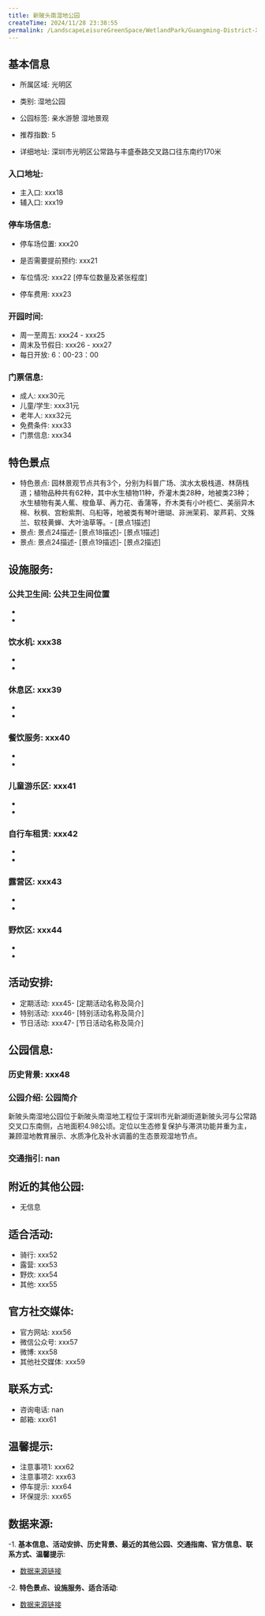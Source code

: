 ```yaml
---
title: 新陂头南湿地公园
createTime: 2024/11/28 23:38:55
permalink: /LandscapeLeisureGreenSpace/WetlandPark/Guangming-District-Xinpitou-South-Wetland-Park/
---
```


<ImageCard
  image="https://cgj.sz.gov.cn/img/4/4006/4006108/10775583.png"
  title="新陂头南湿地公园"
  description="新陂头南湿地公园位于新陂头南湿地工程位于深圳市光新湖街道新陂头河与公常路交叉口东南侧，占地面积4.98公顷。定位以生态修复保护与滞"
  href="/"
  author="深圳公园"
  date="2024/11/28"
/>

## 基本信息

- 所属区域: 光明区

- 类别: 湿地公园

- 公园标签: 亲水游憩 湿地景观

- 推荐指数: 5

- 详细地址: 深圳市光明区公常路与丰盛泰路交叉路口往东南约170米

### 入口地址:
- 主入口: xxx18
- 辅入口: xxx19
### 停车场信息:
- 停车场位置: xxx20

- 是否需要提前预约: xxx21

- 车位情况: xxx22 [停车位数量及紧张程度]

- 停车费用: xxx23

### 开园时间:
- 周一至周五: xxx24 - xxx25
- 周末及节假日: xxx26 - xxx27
- 每日开放: 6：00-23：00

### 门票信息:
- 成人: xxx30元
- 儿童/学生: xxx31元
- 老年人: xxx32元
- 免费条件: xxx33
- 门票信息: xxx34
## 特色景点
- 特色景点: 园林景观节点共有3个，分别为科普广场、滨水太极栈道、林荫栈道；植物品种共有62种，其中水生植物11种，乔灌木类28种，地被类23种；水生植物有美人蕉、梭鱼草、再力花、香蒲等，乔木类有小叶榄仁、美丽异木棉、秋枫、宫粉紫荆、乌桕等，地被类有琴叶珊瑚、非洲茉莉、翠芦莉、文殊兰、软枝黄蝉、大叶油草等。- [景点1描述]
- 景点: 景点24描述- [景点18描述]- [景点1描述]
- 景点: 景点24描述- [景点19描述]- [景点2描述]
## 设施服务:
### 公共卫生间: 公共卫生间位置
- 
- 
### 饮水机: xxx38
- 
- 
### 休息区: xxx39
- 
- 
### 餐饮服务: xxx40
- 
- 
### 儿童游乐区: xxx41
- 
- 
### 自行车租赁: xxx42
- 
- 
### 露营区: xxx43
- 
- 
### 野炊区: xxx44

- 
- 
## 活动安排:
- 定期活动: xxx45- [定期活动名称及简介]
- 特别活动: xxx46- [特别活动名称及简介]
- 节日活动: xxx47- [节日活动名称及简介]
## 公园信息:
### 历史背景: xxx48
### 公园介绍: 公园简介
新陂头南湿地公园位于新陂头南湿地工程位于深圳市光新湖街道新陂头河与公常路交叉口东南侧，占地面积4.98公顷。定位以生态修复保护与滞洪功能并重为主，兼顾湿地教育展示、水质净化及补水调蓄的生态景观湿地节点。
### 交通指引: nan

## 附近的其他公园:
- 无信息

## 适合活动:
- 骑行: xxx52
- 露营: xxx53
- 野炊: xxx54
- 其他: xxx55

## 官方社交媒体:
- 官方网站: xxx56
- 微信公众号: xxx57
- 微博: xxx58
- 其他社交媒体: xxx59

## 联系方式:
- 咨询电话: nan
- 邮箱: xxx61

## 温馨提示:
- 注意事项1: xxx62
- 注意事项2: xxx63
- 停车提示: xxx64
- 环保提示: xxx65

## 数据来源:
-1. **基本信息、活动安排、历史背景、最近的其他公园、交通指南、官方信息、联系方式、温馨提示**:
- [数据来源链接](xxx66)

-2. **特色景点、设施服务、适合活动**:
- [数据来源链接](xxx66)

